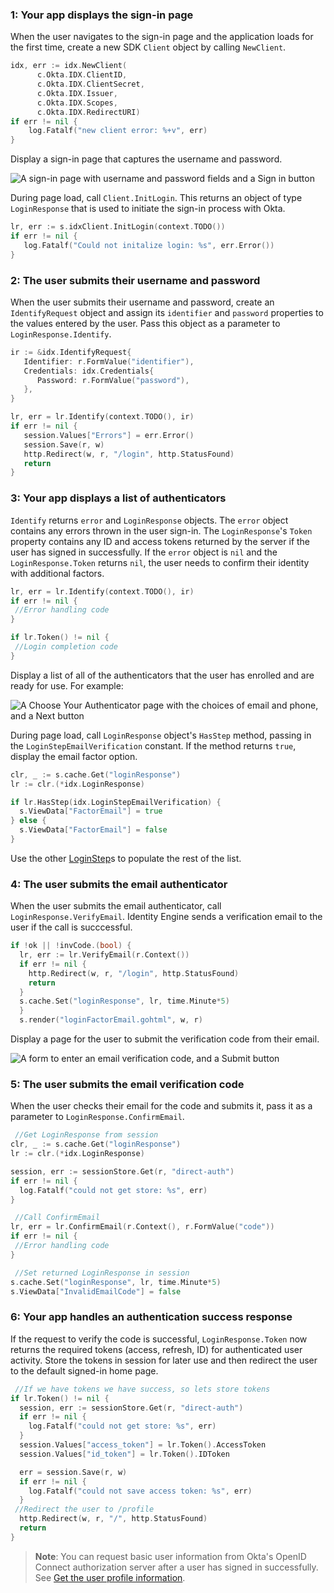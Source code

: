 ### 1: Your app displays the sign-in page

When the user navigates to the sign-in page and the application loads for the first time, create a new SDK `Client` object by calling `NewClient`.

```go
idx, err := idx.NewClient(
      c.Okta.IDX.ClientID,
      c.Okta.IDX.ClientSecret,
      c.Okta.IDX.Issuer,
      c.Okta.IDX.Scopes,
      c.Okta.IDX.RedirectURI)
if err != nil {
    log.Fatalf("new client error: %+v", err)
}
```

Display a sign-in page that captures the username and password.

<div class="half border">

![A sign-in page with username and password fields and a Sign in button](/img/oie-embedded-sdk/wireframes/pwd-optional-sign-up-link-sign-in-page-g1r7.png)

</div>

During page load, call `Client.InitLogin`. This returns an object of type `LoginResponse` that is used to initiate the sign-in process with Okta.

```go
lr, err := s.idxClient.InitLogin(context.TODO())
if err != nil {
   log.Fatalf("Could not initalize login: %s", err.Error())
}
```

### 2: The user submits their username and password

When the user submits their username and password, create an `IdentifyRequest` object and assign its `identifier` and `password` properties to the values entered by the user. Pass this object as a parameter to `LoginResponse.Identify`.

```go
ir := &idx.IdentifyRequest{
   Identifier: r.FormValue("identifier"),
   Credentials: idx.Credentials{
      Password: r.FormValue("password"),
   },
}

lr, err = lr.Identify(context.TODO(), ir)
if err != nil {
   session.Values["Errors"] = err.Error()
   session.Save(r, w)
   http.Redirect(w, r, "/login", http.StatusFound)
   return
}
```

### 3: Your app displays a list of authenticators

`Identify` returns `error` and `LoginResponse` objects. The `error` object contains any errors thrown in the user sign-in. The `LoginResponse`'s `Token` property contains any ID and access tokens returned by the server if the user has signed in successfully. If the `error` object is `nil` and the `LoginResponse.Token` returns `nil`, the user needs to confirm their identity with additional factors.

```go
lr, err = lr.Identify(context.TODO(), ir)
if err != nil {
 //Error handling code
}

if lr.Token() != nil {
 //Login completion code
}
```

Display a list of all of the authenticators that the user has enrolled and are ready for use. For example:

<div class="half border">

![A Choose Your Authenticator page with the choices of email and phone, and a Next button](/img/oie-embedded-sdk/wireframes/choose-authenticator-email-phone-form-g2r28.png)

</div>

During page load, call `LoginResponse` object's `HasStep` method, passing in the  `LoginStepEmailVerification` constant. If the method returns `true`, display the email factor option.

```go
clr, _ := s.cache.Get("loginResponse")
lr := clr.(*idx.LoginResponse)

if lr.HasStep(idx.LoginStepEmailVerification) {
  s.ViewData["FactorEmail"] = true
} else {
  s.ViewData["FactorEmail"] = false
}
```

Use the other [LoginStep](https://github.com/okta/okta-idx-golang/blob/master/identify.go#L692)s to populate the rest of the list.

### 4: The user submits the email authenticator

When the user submits the email authenticator, call `LoginResponse.VerifyEmail`. Identity Engine sends a verification email to the user if the call is succcessful.

```go
if !ok || !invCode.(bool) {
  lr, err := lr.VerifyEmail(r.Context())
  if err != nil {
    http.Redirect(w, r, "/login", http.StatusFound)
    return
  }
  s.cache.Set("loginResponse", lr, time.Minute*5)
  }
  s.render("loginFactorEmail.gohtml", w, r)

```

Display a page for the user to submit the verification code from their email.

<div class="half border">

![A form to enter an email verification code, and a Submit button](/img/oie-embedded-sdk/wireframes/enter-verification-code-form-g2r5.png)

</div>

### 5: The user submits the email verification code

When the user checks their email for the code and submits it, pass it as a parameter to `LoginResponse.ConfirmEmail`.

```go
 //Get LoginResponse from session
clr, _ := s.cache.Get("loginResponse")
lr := clr.(*idx.LoginResponse)

session, err := sessionStore.Get(r, "direct-auth")
if err != nil {
  log.Fatalf("could not get store: %s", err)
}

 //Call ConfirmEmail
lr, err = lr.ConfirmEmail(r.Context(), r.FormValue("code"))
if err != nil {
 //Error handling code
}

 //Set returned LoginResponse in session
s.cache.Set("loginResponse", lr, time.Minute*5)
s.ViewData["InvalidEmailCode"] = false

```

### 6: Your app handles an authentication success response

If the request to verify the code is successful, `LoginResponse.Token` now returns the required tokens (access, refresh, ID) for authenticated user activity. Store the tokens in session for later use and then redirect the user to the default signed-in home page.

```go
 //If we have tokens we have success, so lets store tokens
if lr.Token() != nil {
  session, err := sessionStore.Get(r, "direct-auth")
  if err != nil {
    log.Fatalf("could not get store: %s", err)
  }
  session.Values["access_token"] = lr.Token().AccessToken
  session.Values["id_token"] = lr.Token().IDToken

  err = session.Save(r, w)
  if err != nil {
    log.Fatalf("could not save access token: %s", err)
  }
 //Redirect the user to /profile
  http.Redirect(w, r, "/", http.StatusFound)
  return
}
```

> **Note**: You can request basic user information from Okta's OpenID Connect authorization server after a user has signed in successfully. See [Get the user profile information](https://developer.okta.com/docs/guides/oie-embedded-sdk-use-case-basic-sign-in/go/main/#get-the-user-profile-information).
